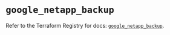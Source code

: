 # `google_netapp_backup`

Refer to the Terraform Registry for docs: [`google_netapp_backup`](https://registry.terraform.io/providers/hashicorp/google/6.49.0/docs/resources/netapp_backup).
